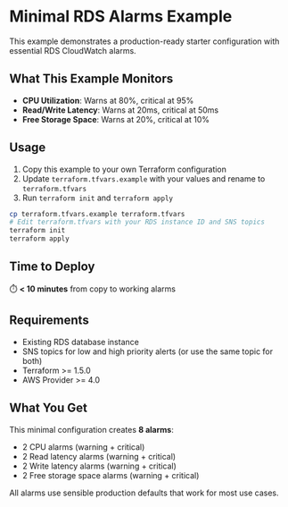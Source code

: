 # Minimal RDS Alarms Example

This example demonstrates a production-ready starter configuration with essential RDS CloudWatch alarms.

## What This Example Monitors

- **CPU Utilization**: Warns at 80%, critical at 95%
- **Read/Write Latency**: Warns at 20ms, critical at 50ms
- **Free Storage Space**: Warns at 20%, critical at 10%

## Usage

1. Copy this example to your own Terraform configuration
2. Update `terraform.tfvars.example` with your values and rename to `terraform.tfvars`
3. Run `terraform init` and `terraform apply`

```bash
cp terraform.tfvars.example terraform.tfvars
# Edit terraform.tfvars with your RDS instance ID and SNS topics
terraform init
terraform apply
```

## Time to Deploy

⏱️ **< 10 minutes** from copy to working alarms

## Requirements

- Existing RDS database instance
- SNS topics for low and high priority alerts (or use the same topic for both)
- Terraform >= 1.5.0
- AWS Provider >= 4.0

## What You Get

This minimal configuration creates **8 alarms**:
- 2 CPU alarms (warning + critical)
- 2 Read latency alarms (warning + critical)
- 2 Write latency alarms (warning + critical)
- 2 Free storage space alarms (warning + critical)

All alarms use sensible production defaults that work for most use cases.
